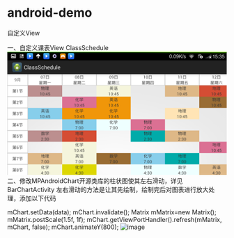 # android-demo
自定义View

一、自定义课表View  ClassSchedule
![image](https://github.com/nickyyu/MyProject/blob/master/Screenshot_2015-09-10-15-35-26.png)
二、修改MPAndroidChart开源类库的柱状图使其左右滑动，详见BarChartActivity
左右滑动的方法是让其先绘制，绘制完后对图表进行放大处理，添加以下代码

mChart.setData(data);
        mChart.invalidate();
        Matrix mMatrix=new Matrix();
        mMatrix.postScale(1.5f, 1f);
        mChart.getViewPortHandler().refresh(mMatrix, mChart, false);
        mChart.animateY(800);
![image](https://github.com/nickyyu/MyPicture/blob/master/20150913_095446.gif)
